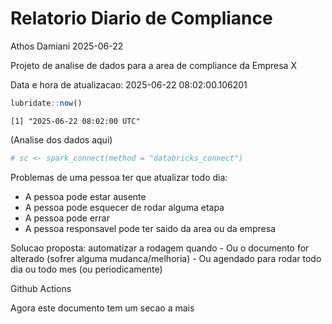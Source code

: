 # Relatorio Diario de Compliance
Athos Damiani
2025-06-22

Projeto de analise de dados para a area de compliance da Empresa X

Data e hora de atualizacao: 2025-06-22 08:02:00.106201

``` r
lubridate::now()
```

    [1] "2025-06-22 08:02:00 UTC"

(Analise dos dados aqui)

``` r
# sc <- spark_connect(method = "databricks_connect")
```

Problemas de uma pessoa ter que atualizar todo dia:

-   A pessoa pode estar ausente
-   A pessoa pode esquecer de rodar alguma etapa
-   A pessoa pode errar
-   A pessoa responsavel pode ter saido da area ou da empresa

Solucao proposta: automatizar a rodagem quando - Ou o documento for
alterado (sofrer alguma mudanca/melhoria) - Ou agendado para rodar todo
dia ou todo mes (ou periodicamente)

Github Actions

Agora este documento tem um secao a mais
